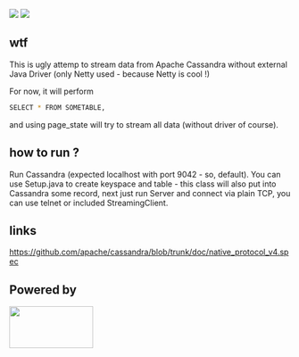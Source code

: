 [![](https://img.shields.io/badge/unicorn-approved-ff69b4.svg)](https://www.youtube.com/watch?v=9auOCbH5Ns4)
![][license img]

## wtf
This is ugly attemp to stream data from Apache Cassandra without external Java Driver (only Netty used - because Netty is cool !)

For now, it will perform 
```bash
SELECT * FROM SOMETABLE,
```
and using page_state will try to stream all data (without driver of course).

## how to run ?
Run Cassandra (expected localhost with port 9042 - so, default).
You can use Setup.java to create keyspace and table - this class will also put into Cassandra some record,
next just run Server and connect via plain TCP, you can use telnet or included StreamingClient.

## links
https://github.com/apache/cassandra/blob/trunk/doc/native_protocol_v4.spec

## Powered by
<img src="http://normanmaurer.me/presentations/2014-netflix-netty/images/netty_logo.png" height="75" width="150">

[license img]:https://img.shields.io/badge/License-Apache%202-blue.svg